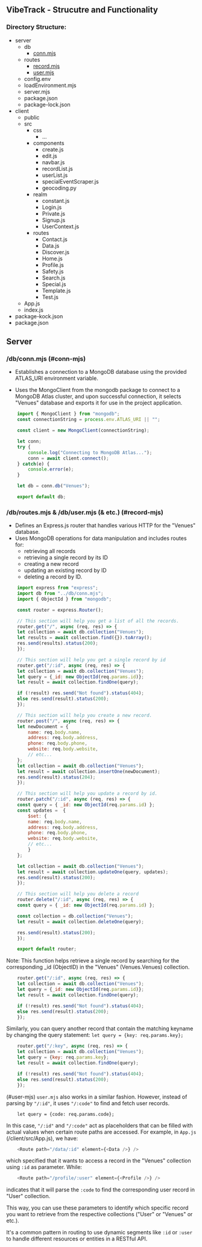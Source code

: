 ## VibeTrack - Strucutre and Functionality

### Directory Structure:
* server
    * db
        * [conn.mjs](#conn-mjs)
    * routes
        * [record.mjs](#record-mjs)
        * [user.mjs](#user-mjs)
    * config.env
    * loadEnvironment.mjs
    * server.mjs
    * package.json
    * package-lock.json
* client
    * public
    * src
        * css
            * ...
        * components
            * create.js
            * edit.js
            * navbar.js
            * recordList.js
            * userList.js
            * specialEventScraper.js
            * geocoding.py
        * realm
            * constant.js
            * Login.js
            * Private.js
            * Signup.js
            * UserContext.js
        * routes
            * Contact.js
            * Data.js
            * Discover.js
            * Home.js
            * Profile.js
            * Safety.js
            * Search.js
            * Special.js
            * Template.js
            * Test.js
    * App.js
    * index.js
* package-kock.json
* package.json

## Server
### /db/conn.mjs (#conn-mjs)
* Establishes a connection to a MongoDB database using the provided ATLAS_URI environment variable. 

* Uses the MongoClient from the mongodb package to connect to a MongoDB Atlas cluster, and upon successful connection, it selects "Venues" database and exports it for use in the project application.
```javascript
    import { MongoClient } from "mongodb";
    const connectionString = process.env.ATLAS_URI || "";

    const client = new MongoClient(connectionString);

    let conn;
    try {
        console.log("Connecting to MongoDB Atlas...");
        conn = await client.connect();
    } catch(e) {
        console.error(e);
    }

    let db = conn.db("Venues");

    export default db;
```

### /db/routes.mjs & /db/user.mjs (& etc.) (#record-mjs)
* Defines an Express.js router that handles various HTTP  for the "Venues" database. 
* Uses MongoDB operations for data manipulation and includes routes for:
    * retrieving all records
    * retrieving a single record by its ID
    * creating a new record
    * updating an existing record by ID
    * deleting a record by ID.

```javascript
    import express from "express";
    import db from "../db/conn.mjs";
    import { ObjectId } from "mongodb";

    const router = express.Router();

    // This section will help you get a list of all the records.
    router.get("/", async (req, res) => {
    let collection = await db.collection("Venues");
    let results = await collection.find({}).toArray();
    res.send(results).status(200);
    });

    // This section will help you get a single record by id
    router.get("/:id", async (req, res) => {
    let collection = await db.collection("Venues");
    let query = {_id: new ObjectId(req.params.id)};
    let result = await collection.findOne(query);

    if (!result) res.send("Not found").status(404);
    else res.send(result).status(200);
    });

    // This section will help you create a new record.
    router.post("/", async (req, res) => {
    let newDocument = {
        name: req.body.name,
        address: req.body.address,
        phone: req.body.phone,
        website: req.body.website,
        // etc...
    };
    let collection = await db.collection("Venues");
    let result = await collection.insertOne(newDocument);
    res.send(result).status(204);
    });

    // This section will help you update a record by id.
    router.patch("/:id", async (req, res) => {
    const query = { _id: new ObjectId(req.params.id) };
    const updates =  {
        $set: {
        name: req.body.name,
        address: req.body.address,
        phone: req.body.phone,
        website: req.body.website,
        // etc...
        }
    };

    let collection = await db.collection("Venues");
    let result = await collection.updateOne(query, updates);
    res.send(result).status(200);
    });

    // This section will help you delete a record
    router.delete("/:id", async (req, res) => {
    const query = { _id: new ObjectId(req.params.id) };

    const collection = db.collection("Venues");
    let result = await collection.deleteOne(query);

    res.send(result).status(200);
    });

    export default router;
```

Note: This function helps retrieve a single record by searching for the corresponding _id (ObjectID) in the "Venues" (Venues.Venues) collection.

```javascript
    router.get("/:id", async (req, res) => {
    let collection = await db.collection("Venues");
    let query = {_id: new ObjectId(req.params.id)};
    let result = await collection.findOne(query);

    if (!result) res.send("Not found").status(404);
    else res.send(result).status(200);
    });
```

Similarly, you can query another record that contain the matching keyname by changing the query statement: ```let query = {key: req.params.key};```

```javascript
    router.get("/:key", async (req, res) => {
    let collection = await db.collection("Venues");
    let query = {key: req.params.key};
    let result = await collection.findOne(query);

    if (!result) res.send("Not found").status(404);
    else res.send(result).status(200);
    });
```
(#user-mjs)
```user.mjs``` also works in a similar fashion. However, instead of parsing by ```"/:id"```, it uses ```"/:code"``` to find and fetch user records. 
```
    let query = {code: req.params.code};
```
In this case, ```"/:id"``` and ```"/:code"``` act as placeholders that can be filled with actual values when certain route paths are accessed. For example, in ```App.js``` (/client/src/App.js), we have:

```javascript
    <Route path="/data/:id" element={<Data />} />
``` 
which specified that it wants to access a record in the "Venues" collection using ```:id``` as parameter. While:

```javascript
    <Route path="/profile/:user" element={<Profile />} />
```
indicates that it will parse the ```:code``` to find the corresponding user record in "User" collection.

This way, you can use these parameters to identify which specific record you want to retrieve from the respective collections ("User" or "Venues" or etc.). 

It's a common pattern in routing to use dynamic segments like ```:id``` or ```:user``` to handle different resources or entities in a RESTful API.